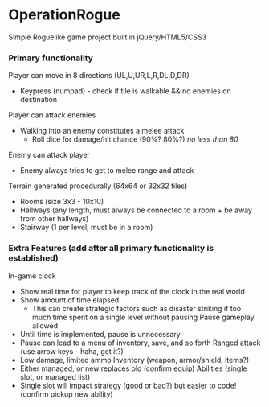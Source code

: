 # OperationRogue

Simple Roguelike game project built in jQuery/HTML5/CSS3

### Primary functionality

Player can move in 8 directions (UL,U,UR,L,R,DL,D,DR)
 - Keypress (numpad) - check if tile is walkable && no enemies on destination

Player can attack enemies
 - Walking into an enemy constitutes a melee attack
	- Roll dice for damage/hit chance (90%? 80%?) _no less than 80_

Enemy can attack player
 - Enemy always tries to get to melee range and attack

Terrain generated procedurally (64x64 or 32x32 tiles)
 - Rooms (size 3x3 - 10x10)
 - Hallways (any length, must always be connected to a room + be away from other hallways)
 - Stairway (1 per level, must be in a room)

### Extra Features (add after all primary functionality is established)

In-game clock
 - Show real time for player to keep track of the clock in the real world
 - Show amount of time elapsed
	- This can create strategic factors such as disaster striking if too much time spent on a single level without pausing
Pause gameplay allowed
 - Until time is implemented, pause is unnecessary
 - Pause can lead to a menu of inventory, save, and so forth
Ranged attack (use arrow keys - haha, get it?)
 - Low damage, limited ammo
Inventory (weapon, armor/shield, items?)
 - Either managed, or new replaces old (confirm equip)
Abilities (single slot, or managed list)
 - Single slot will impact strategy (good or bad?) but easier to code! (confirm pickup new ability)
